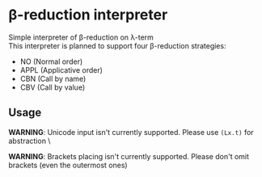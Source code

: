 # β-reduction interpreter

Simple interpreter of β-reduction on λ-term \
This interpreter is planned to support four β-reduction strategies:
* NO (Normal order)
* APPL (Applicative order)
* CBN (Call by name)
* CBV (Call by value)

## Usage

**WARNING**: Unicode input isn't currently supported. Please use `(Lx.t)` for abstraction \\

**WARNING**: Brackets placing isn't currently supported. Please don't omit brackets (even the outermost ones)